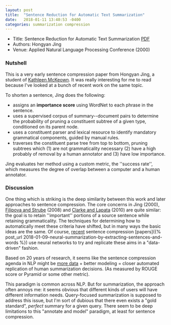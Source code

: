 ```yaml
---
layout: post
title:  "Sentence Reduction for Automatic Text Summarization"
date:   2018-01-11 13:40:53 -0400
categories: summarization compression
---
```



* Title: Sentence Reduction for Automatic Text Summarization [PDF](http://delivery.acm.org/10.1145/980000/974190/p310-jing.pdf?ip=74.105.10.86&id=974190&acc=OPEN&key=4D4702B0C3E38B35%2E4D4702B0C3E38B35%2E4D4702B0C3E38B35%2E6D218144511F3437&CFID=850146679&CFTOKEN=43433700&__acm__=1515685122_a0b141d0232617369741d8940165acb6)
* Authors: Hongyan Jing
* Venue: Applied Natural Language Processing Conference (2000)

### Nutshell

This is a very early sentence compression paper from Hongyan Jing, a student of [Kathleen McKeown](http://www.cs.columbia.edu/~kathy/). It was really interesting for me to read because I've looked at a bunch of recent work on the same topic.

To shorten a sentence, Jing does the following:

- assigns an **importance score** using WordNet to each phrase in the sentence.
- uses a supervised corpus of summary--document pairs to determine the probability of pruning a constituent subtree of a given type, conditioned on its parent node.
- uses a constituent parser and lexical resource to identify mandatory grammatical components, guided by manual rules.
- traverses the constituent parse tree from top to bottom, pruning subtrees which (1) are not grammaticality necessary (2) have a high probably of removal by a human annotator and (3) have low importance.

Jing evaluates her method using a custom metric, the ''success rate'', which measures the degree of overlap between a computer and a human annotator.

### Discussion

One thing which is striking is the deep similarity between this work and later approaches to sentence compression. The core concerns in Jing (2000), [Filipova and Strube](http://www.aclweb.org/anthology/W08-1105) (2008) and [Clarke and Lapata](http://www.jair.org/papers/paper2433.html) (2010) are quite similar: the goal is to retain ''important'' portions of a source sentence while retaining grammaticality. The techniques for determining how to automatically meet these criteria have shifted, but in many ways the basic ideas are the same. Of course, [recent](https://static.googleusercontent.com/media/research.google.com/en//pubs/archive/43852.pdf) sentence compression [papers]({% post_url 2018-01-09-neural-summarization-by-extracting-sentences-and-words %}) use neural networks to try and replicate these aims in a "data-driven" fashion.

Based on 20 years of research, it seems like the sentence compression agenda in NLP might be [more data](https://static.googleusercontent.com/media/research.google.com/en//pubs/archive/41393.pdf) + better modeling = closer automated replication of human summarization decisions. (As measured by ROUGE score or Pyramid or some other metric).

This paradigm is common across NLP. But for summarization, the approach often annoys me: it seems obvious that different kinds of users will have different information needs. Query-focused summarization is supposed to address this issue, but I'm sort of dubious that there even exists a "gold standard", *perfect* summary for a given query. There seem to be deep limitations to this "annotate and model" paradigm, at least for sentence compression.
